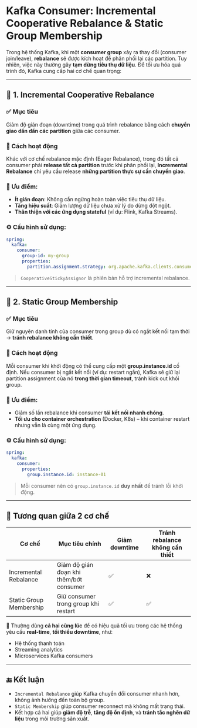 # Kafka Consumer: Incremental Cooperative Rebalance & Static Group Membership

Trong hệ thống Kafka, khi một **consumer group** xảy ra thay đổi (consumer join/leave), **rebalance** sẽ được kích hoạt để phân phối lại các partition. Tuy nhiên, việc này thường gây **tạm dừng tiêu thụ dữ liệu**. Để tối ưu hóa quá trình đó, Kafka cung cấp hai cơ chế quan trọng:

---

## 🔁 1. Incremental Cooperative Rebalance

### ✅ Mục tiêu
Giảm độ gián đoạn (downtime) trong quá trình rebalance bằng cách **chuyển giao dần dần các partition** giữa các consumer.

### 🧠 Cách hoạt động
Khác với cơ chế rebalance mặc định (Eager Rebalance), trong đó tất cả consumer phải **release tất cả partition** trước khi phân phối lại, **Incremental Rebalance** chỉ yêu cầu release **những partition thực sự cần chuyển giao**.

### 📌 Ưu điểm:
- **Ít gián đoạn**: Không cần ngừng hoàn toàn việc tiêu thụ dữ liệu.
- **Tăng hiệu suất**: Giảm lượng dữ liệu chưa xử lý do dừng đột ngột.
- **Thân thiện với các ứng dụng stateful** (ví dụ: Flink, Kafka Streams).

### ⚙️ Cấu hình sử dụng:

```yaml
spring:
  kafka:
    consumer:
      group-id: my-group
      properties:
        partition.assignment.strategy: org.apache.kafka.clients.consumer.CooperativeStickyAssignor
```

> `CooperativeStickyAssignor` là phiên bản hỗ trợ incremental rebalance.

---

## 🧷 2. Static Group Membership

### ✅ Mục tiêu
Giữ nguyên danh tính của consumer trong group dù có ngắt kết nối tạm thời → **tránh rebalance không cần thiết**.

### 🧠 Cách hoạt động
Mỗi consumer khi khởi động có thể cung cấp một **group.instance.id** cố định. Nếu consumer bị ngắt kết nối (ví dụ: restart ngắn), Kafka sẽ giữ lại partition assignment của nó **trong thời gian timeout**, tránh kick out khỏi group.

### 📌 Ưu điểm:
- Giảm số lần rebalance khi consumer **tái kết nối nhanh chóng**.
- **Tối ưu cho container orchestration** (Docker, K8s) – khi container restart nhưng vẫn là cùng một ứng dụng.

### ⚙️ Cấu hình sử dụng:

```yaml
spring:
  kafka:
    consumer:
      properties:
        group.instance.id: instance-01
```

> Mỗi consumer nên có `group.instance.id` **duy nhất** để tránh lỗi khởi động.

---

## 🔄 Tương quan giữa 2 cơ chế

| Cơ chế | Mục tiêu chính | Giảm downtime | Tránh rebalance không cần thiết |
|--------|----------------|----------------|----------------------------|
| Incremental Rebalance | Giảm độ gián đoạn khi thêm/bớt consumer | ✅ | ❌ |
| Static Group Membership | Giữ consumer trong group khi restart | ✅ | ✅ |

📝 Thường dùng **cả hai cùng lúc** để có hiệu quả tối ưu trong các hệ thống yêu cầu **real-time**, **tối thiểu downtime**, như:
- Hệ thống thanh toán
- Streaming analytics
- Microservices Kafka consumers

---

## 🔚 Kết luận

- `Incremental Rebalance` giúp Kafka chuyển đổi consumer nhanh hơn, không ảnh hưởng đến toàn bộ group.
- `Static Membership` giúp consumer reconnect mà không mất trạng thái.
- Kết hợp cả hai giúp **giảm độ trễ**, **tăng độ ổn định**, và **tránh tắc nghẽn dữ liệu** trong môi trường sản xuất.